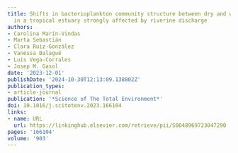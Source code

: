```yaml
---
title: Shifts in bacterioplankton community structure between dry and wet seasons
  in a tropical estuary strongly affected by riverine discharge
authors:
- Carolina Marín-Vindas
- Marta Sebastián
- Clara Ruiz-González
- Vanessa Balagué
- Luis Vega-Corrales
- Josep M. Gasol
date: '2023-12-01'
publishDate: '2024-10-30T12:13:09.138802Z'
publication_types:
- article-journal
publication: '*Science of The Total Environment*'
doi: 10.1016/j.scitotenv.2023.166104
links:
- name: URL
  url: https://linkinghub.elsevier.com/retrieve/pii/S0048969723047290
pages: '166104'
volume: '903'
---
```

